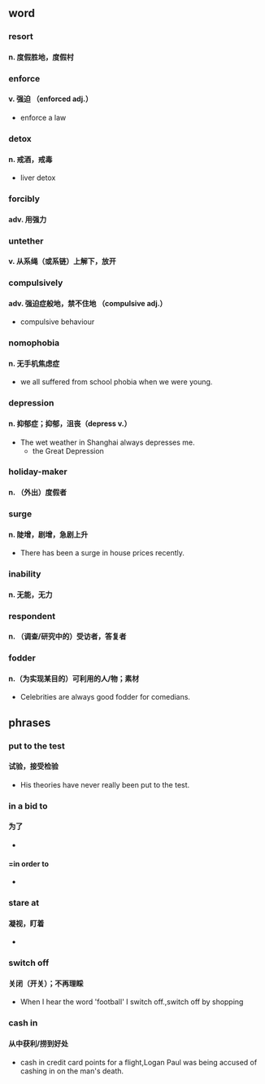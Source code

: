 
## word
### resort
#### n. 度假胜地，度假村

### enforce
#### v. 强迫 （enforced adj.）
- enforce a law



### detox
#### n. 戒酒，戒毒
- liver detox
### forcibly
#### adv. 用强力

### untether
#### v. 从系绳（或系链）上解下，放开

### compulsively
#### adv. 强迫症般地，禁不住地 （compulsive adj.）
- compulsive behaviour

### nomophobia
#### n. 无手机焦虑症
- we all suffered from school phobia when we were young.
### depression
#### n. 抑郁症；抑郁，沮丧（depress v.）
- The wet weather in Shanghai always depresses me.
	* the Great Depression
### holiday-maker
#### n. （外出）度假者

### surge
#### n. 陡增，剧增，急剧上升
- There has been a surge in house prices recently.

### inability
#### n. 无能，无力

### respondent
#### n. （调查/研究中的）受访者，答复者

### fodder
#### n.（为实现某目的）可利用的人/物；素材
- Celebrities are always good fodder for comedians.
    
## phrases


### put to the test
#### 试验，接受检验
- His theories have never really been put to the test.
### in a bid to
#### 为了
- 
#### =in order to
- 
### stare at
#### 凝视，盯着
- 




### switch off
#### 关闭（开关）；不再理睬 
- When I hear the word 'football' I switch off.,switch off by shopping




### cash in
#### 从中获利/捞到好处
- cash in credit card points for a flight,Logan Paul was being accused of cashing in on the man's death.



    